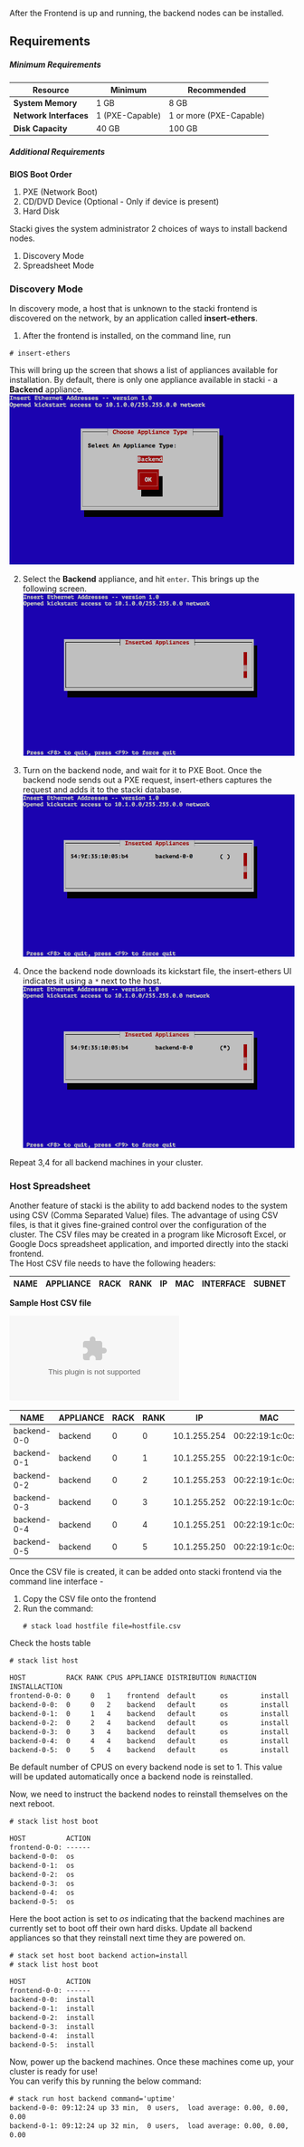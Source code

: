After the Frontend is up and running, the backend nodes
can be installed.

## Requirements

##### Minimum Requirements
**Resource** | **Minimum** | **Recommended**
-------- | -------- | ------------
**System Memory** | 1 GB | 8 GB
**Network Interfaces** | 1 (PXE-Capable) | 1 or more (PXE-Capable)
**Disk Capacity** | 40 GB | 100 GB

##### Additional Requirements

**BIOS Boot Order**

1. PXE (Network Boot)
2. CD/DVD Device (Optional - Only if device is present)
3. Hard Disk

Stacki gives the system administrator 2 choices of ways
to install backend nodes.

1. Discovery Mode
2. Spreadsheet Mode

### Discovery Mode

In discovery mode, a host that is unknown to the stacki frontend is discovered on the network, by an application called
**insert-ethers**.

1.  After the frontend is installed, on the command line, run
   ```
   # insert-ethers
   ```
   This will bring up the screen that shows a list of appliances
   available for installation. By default, there is only one appliance
   available in stacki - a **Backend** appliance.
   ![insert-ethers-1](images/insert-ethers/insert-ethers-1.png)

2. Select the **Backend** appliance, and hit `enter`. This brings
   up the following screen.
   ![insert-ethers-2](images/insert-ethers/insert-ethers-2.png)

3. Turn on the backend node, and wait for it to PXE Boot. Once the
   backend node sends out a PXE request, insert-ethers captures the
   request and adds it to the stacki database.
   ![insert-ethers-4](images/insert-ethers/insert-ethers-4.png)

4. Once the backend node downloads its kickstart file, the
   insert-ethers UI indicates it using a `*` next to
   the host.
   ![insert-ethers-5](images/insert-ethers/insert-ethers-5.png)

Repeat 3,4 for all backend machines in your cluster.

### Host Spreadsheet

Another feature of stacki is the ability to add backend 
nodes to the system using CSV (Comma Separated Value) files.
The advantage of using CSV files, is that it gives fine-grained control over the
configuration of the cluster. The CSV files may be created in a program like Microsoft
Excel, or Google Docs spreadsheet application, and imported directly into the
stacki frontend.  
The Host CSV file needs to have the following headers:    


NAME | APPLIANCE | RACK | RANK | IP | MAC | INTERFACE | SUBNET 
-----|-----------|------|------|----|-----|-----------|--------

**Sample Host CSV file**

![](hosts.csv)

| NAME        | APPLIANCE | RACK | RANK | IP           | MAC               | INTERFACE | SUBNET  |  
|-------------|-----------|------|------|--------------|-------------------|-----------|---------| 
| backend-0-0 | backend   | 0    | 0    | 10.1.255.254 | 00:22:19:1c:0c:99 | eth0      | private |
| backend-0-1 | backend   | 0    | 1    | 10.1.255.255 | 00:22:19:1c:0c:98 | eth0      | private |
| backend-0-2 | backend   | 0    | 2    | 10.1.255.253 | 00:22:19:1c:0c:97 | eth0      | private |
| backend-0-3 | backend   | 0    | 3    | 10.1.255.252 | 00:22:19:1c:0c:96 | eth0      | private |
| backend-0-4 | backend   | 0    | 4    | 10.1.255.251 | 00:22:19:1c:0c:95 | eth0      | private |
| backend-0-5 | backend   | 0    | 5    | 10.1.255.250 | 00:22:19:1c:0c:94 | eth0      | private |

Once the CSV file is created, it can be added onto stacki frontend via the command line interface -  
1. Copy the CSV file onto the frontend  
2. Run the command:  
   ```
   # stack load hostfile file=hostfile.csv
   ```

Check the hosts table
```
# stack list host
```
```
HOST          RACK RANK CPUS APPLIANCE DISTRIBUTION RUNACTION INSTALLACTION
frontend-0-0: 0     0   1    frontend  default      os        install      
backend-0-0:  0     0   2    backend   default      os        install      
backend-0-1:  0     1   4    backend   default      os        install      
backend-0-2:  0     2   4    backend   default      os        install
backend-0-3:  0     3   4    backend   default      os        install
backend-0-4:  0     4   4    backend   default      os        install
backend-0-5:  0     5   4    backend   default      os        install
```
Be default number of CPUS on every backend node is set to 1.
This value will be updated automatically once a backend node
is reinstalled.

Now, we need to instruct the backend nodes to reinstall themselves on the next reboot.    
```
# stack list host boot
```
```
HOST          ACTION
frontend-0-0: ------ 
backend-0-0:  os    
backend-0-1:  os    
backend-0-2:  os    
backend-0-3:  os    
backend-0-4:  os    
backend-0-5:  os    
```
Here the boot action is set to _os_ indicating that the
backend machines are currently set to boot off their own
hard disks. Update all backend appliances so that
they reinstall next time they are powered on. 
```
# stack set host boot backend action=install
# stack list host boot
```
```
HOST          ACTION
frontend-0-0: ------ 
backend-0-0:  install
backend-0-1:  install
backend-0-2:  install
backend-0-3:  install
backend-0-4:  install
backend-0-5:  install
```

Now, power up the backend machines. Once these machines come up, your cluster is ready for use!  
You can verify this by running the below command:
```
# stack run host backend command='uptime'
backend-0-0: 09:12:24 up 33 min,  0 users,  load average: 0.00, 0.00, 0.00
backend-0-1: 09:12:24 up 32 min,  0 users,  load average: 0.00, 0.00, 0.00
```
